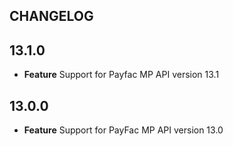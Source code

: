 CHANGELOG
---------

## 13.1.0
* **Feature** Support for Payfac MP API version 13.1

## 13.0.0
* **Feature** Support for PayFac MP API version 13.0
